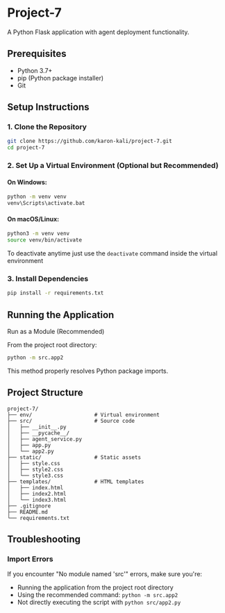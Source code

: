 # Project-7

A Python Flask application with agent deployment functionality.

## Prerequisites

- Python 3.7+
- pip (Python package installer)
- Git

## Setup Instructions

### 1. Clone the Repository

```bash
git clone https://github.com/karon-kali/project-7.git
cd project-7
```

### 2. Set Up a Virtual Environment (Optional but Recommended)

#### On Windows:
```bash
python -m venv venv
venv\Scripts\activate.bat
```

#### On macOS/Linux:
```bash
python3 -m venv venv
source venv/bin/activate
```
To deactivate anytime just use the `deactivate` command inside the virtual environment

### 3. Install Dependencies

```bash
pip install -r requirements.txt
```

## Running the Application

Run as a Module (Recommended)

From the project root directory:

```bash
python -m src.app2
```

This method properly resolves Python package imports.


## Project Structure

```
project-7/
├── env/                    # Virtual environment
├── src/                    # Source code
│   ├── __init__.py
│   ├── __pycache__/
│   ├── agent_service.py
│   ├── app.py
│   └── app2.py
├── static/                 # Static assets
│   ├── style.css
│   ├── style2.css
│   └── style3.css
├── templates/              # HTML templates
│   ├── index.html
│   ├── index2.html
│   └── index3.html
├── .gitignore
├── README.md
└── requirements.txt
```

## Troubleshooting

### Import Errors

If you encounter "No module named 'src'" errors, make sure you're:
- Running the application from the project root directory
- Using the recommended command: `python -m src.app2`
- Not directly executing the script with `python src/app2.py`